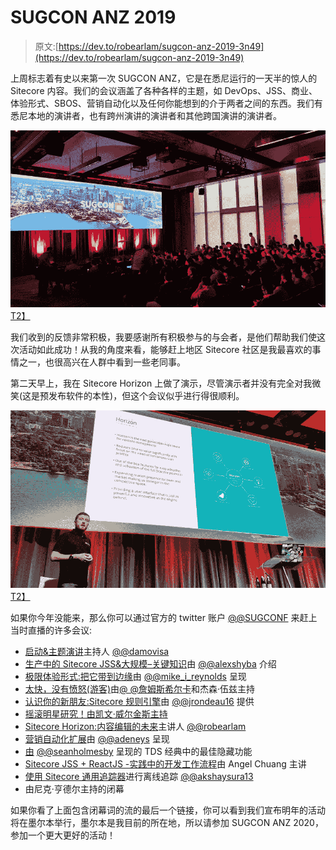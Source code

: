 # SUGCON ANZ 2019

> 原文:[https://dev.to/robearlam/sugcon-anz-2019-3n49](https://dev.to/robearlam/sugcon-anz-2019-3n49)

上周标志着有史以来第一次 SUGCON ANZ，它是在悉尼运行的一天半的惊人的 Sitecore 内容。我们的会议涵盖了各种各样的主题，如 DevOps、JSS、商业、体验形式、SBOS、营销自动化以及任何你能想到的介于两者之间的东西。我们有悉尼本地的演讲者，也有跨州演讲的演讲者和其他跨国演讲的演讲者。

[![SUGCON ANZ 2019](img/d72d7b85f734316bc1b37ca5aed6f099.png)T2】](https://res.cloudinary.com/practicaldev/image/fetch/s--E_EOyCDA--/c_limit%2Cf_auto%2Cfl_progressive%2Cq_auto%2Cw_880/https://robearlam.com/media/2019/SUGCON-ANZ-2019/Sugcon.png)

我们收到的反馈非常积极，我要感谢所有积极参与的与会者，是他们帮助我们使这次活动如此成功！从我的角度来看，能够赶上地区 Sitecore 社区是我最喜欢的事情之一，也很高兴在人群中看到一些老同事。

第二天早上，我在 Sitecore Horizon 上做了演示，尽管演示者并没有完全对我微笑(这是预发布软件的本性)，但这个会议似乎进行得很顺利。

[![Horizon Session](img/0327c6fcedd43fcff10e666b3bcd3f38.png)T2】](https://res.cloudinary.com/practicaldev/image/fetch/s--G49AO16D--/c_limit%2Cf_auto%2Cfl_progressive%2Cq_auto%2Cw_880/https://robearlam.com/media/2019/SUGCON-ANZ-2019/Horizon.png)

如果你今年没能来，那么你可以通过官方的 twitter 账户 [@@SUGCONF](https://twitter.com/sugconf) 来赶上当时直播的许多会议:

*   [启动&主题演讲](https://twitter.com/SUGCONF/status/1165824437343490048)主持人 [@@damovisa](https://twitter.com/damovisa)
*   [生产中的 Sitecore JSS&大规模–关键知识](https://twitter.com/SUGCONF/status/1165839634833690628)由 [@@alexshyba](https://twitter.com/alexshyba) 介绍
*   [极限体验形式:把它带到边缘](https://twitter.com/SUGCONF/status/1165857512886636547)由 [@@mike_i_reynolds](https://twitter.com/mike_i_reynolds) 呈现
*   [太快，没有愤怒(游客)](https://twitter.com/SUGCONF/status/1165875432362627072)由[@ @詹姆斯希尔卡](https://twitter.com/jameshirka)和杰森·伍兹主持
*   [认识你的新朋友:Sitecore 规则引擎](https://twitter.com/SUGCONF/status/1165890268240863232)由 [@@jrondeau16](https://twitter.com/jrondeau16) 提供
*   [摇滚明星研究！由凯文·威尔金斯主持](https://twitter.com/SUGCONF/status/1166127950636302337)
*   [Sitecore Horizon:内容编辑的未来](https://twitter.com/SUGCONF/status/1166142516996927488)主讲人 [@@robearlam](https://twitter.com/robearlam)
*   [营销自动化扩展](https://twitter.com/SUGCONF/status/1166142516996927488)由 [@@adeneys](https://twitter.com/adeneys) 呈现
*   [由](https://twitter.com/SUGCONF/status/1166184563674009600) [@@seanholmesby](https://twitter.com/seanholmesby) 呈现的 TDS 经典中的最佳隐藏功能
*   [Sitecore JSS + ReactJS -实践中的开发工作流程](https://twitter.com/SUGCONF/status/1166199991766904834)由 Angel Chuang 主讲
*   [使用 Sitecore 通用追踪器](https://twitter.com/SUGCONF/status/1166218038162542592)进行离线追踪 [@@akshaysura13](https://twitter.com/akshaysura13)
*   由尼克·亨德尔主持的闭幕

如果你看了上面包含闭幕词的流的最后一个链接，你可以看到我们宣布明年的活动将在墨尔本举行，墨尔本是我目前的所在地，所以请参加 SUGCON ANZ 2020，参加一个更大更好的活动！